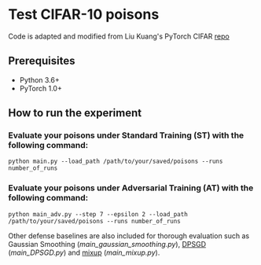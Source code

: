 # Test CIFAR-10 poisons
Code is adapted and modified from Liu Kuang's PyTorch CIFAR [repo](https://github.com/kuangliu/pytorch-cifar)

## Prerequisites
- Python 3.6+
- PyTorch 1.0+

## How to run the experiment
### Evaluate your poisons under Standard Training (ST) with the following command:

```
python main.py --load_path /path/to/your/saved/poisons --runs number_of_runs
```
### Evaluate your poisons under Adversarial Training (AT) with the following command:
```
python main_adv.py --step 7 --epsilon 2 --load_path /path/to/your/saved/poisons --runs number_of_runs
```
Other defense baselines are also included for thorough evaluation such as Gaussian Smoothing (_main_gaussian_smoothing.py_), [DPSGD](https://arxiv.org/abs/1607.00133) (_main_DPSGD.py_) and [mixup](https://arxiv.org/abs/1710.09412?context=cs) (_main_mixup.py_).